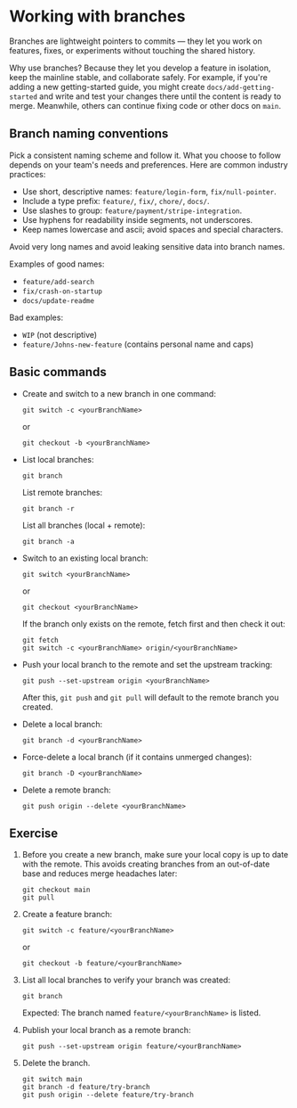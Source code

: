 # Working with branches

Branches are lightweight pointers to commits — they let you work on features,
fixes, or experiments without touching the shared history.

Why use branches? Because they let you develop a feature in isolation, keep the
mainline stable, and collaborate safely. For example, if you're adding a new
getting-started guide, you might create `docs/add-getting-started` and write and
test your changes there until the content is ready to merge. Meanwhile, others
can continue fixing code or other docs on `main`.

## Branch naming conventions

Pick a consistent naming scheme and follow it. What you choose to follow depends
on your team's needs and preferences. Here are common industry practices:

- Use short, descriptive names: `feature/login-form`, `fix/null-pointer`.
- Include a type prefix: `feature/`, `fix/`, `chore/`, `docs/`.
- Use slashes to group: `feature/payment/stripe-integration`.
- Use hyphens for readability inside segments, not underscores.
- Keep names lowercase and ascii; avoid spaces and special characters.

Avoid very long names and avoid leaking sensitive data into branch names.

Examples of good names:

- `feature/add-search`
- `fix/crash-on-startup`
- `docs/update-readme`

Bad examples:

- `WIP` (not descriptive)
- `feature/Johns-new-feature` (contains personal name and caps)

## Basic commands

- Create and switch to a new branch in one command:

  ```shell
  git switch -c <yourBranchName>
  ```

  or

  ```shell
  git checkout -b <yourBranchName>
  ```

- List local branches:

  ```shell
  git branch
  ```

  List remote branches:

  ```shell
  git branch -r
  ```

  List all branches (local + remote):

  ```shell
  git branch -a
  ```

- Switch to an existing local branch:

  ```shell
  git switch <yourBranchName>
  ```

  or

  ```shell
  git checkout <yourBranchName>
  ```

  If the branch only exists on the remote, fetch first and then check it out:

  ```shell
  git fetch
  git switch -c <yourBranchName> origin/<yourBranchName>
  ```

- Push your local branch to the remote and set the upstream tracking:

  ```shell
  git push --set-upstream origin <yourBranchName>
  ```

  After this, `git push` and `git pull` will default to the remote branch you
  created.

- Delete a local branch:

  ```shell
  git branch -d <yourBranchName>
  ```

- Force-delete a local branch (if it contains unmerged changes):

  ```shell
  git branch -D <yourBranchName>
  ```

- Delete a remote branch:

  ```shell
  git push origin --delete <yourBranchName>
  ```

## Exercise

1. Before you create a new branch, make sure your local copy is up to date with
   the remote. This avoids creating branches from an out-of-date base and
   reduces merge headaches later:

   ```shell
   git checkout main
   git pull
   ```

2. Create a feature branch:

   ```shell
   git switch -c feature/<yourBranchName>
   ```

   or

   ```shell
   git checkout -b feature/<yourBranchName>
   ```

3. List all local branches to verify your branch was created:

   ```shell
   git branch
   ```

   Expected: The branch named `feature/<yourBranchName>` is listed.

4. Publish your local branch as a remote branch:

   ```shell
   git push --set-upstream origin feature/<yourBranchName>
   ```

5. Delete the branch.

   ```shell
   git switch main
   git branch -d feature/try-branch
   git push origin --delete feature/try-branch
   ```
